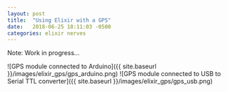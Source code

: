 ```yaml
---
layout: post
title:  "Using Elixir with a GPS"
date:   2018-06-25 18:11:03 -0500
categories: elixir nerves
---
```

Note: Work in progress...

![GPS module connected to Arduino]({{ site.baseurl }}/images/elixir_gps/gps_arduino.png)
![GPS module connected to USB to Serial TTL converter]({{ site.baseurl }}/images/elixir_gps/gps_usb.png)
